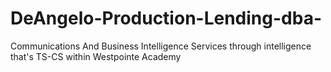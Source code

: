 # DeAngelo-Production-Lending-dba-
Communications And Business Intelligence Services through intelligence that's TS-CS within Westpointe Academy 
